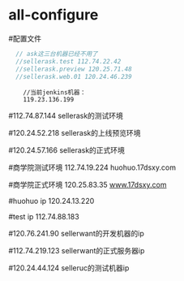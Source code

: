 # all-configure

#配置文件
```javascript
  // ask这三台机器已经不用了
  //sellerask.test 112.74.22.42
  //sellerask.preview 120.25.71.48
  //sellerask.web.01 120.24.46.239
```
```
	//当前jenkins机器：
	119.23.136.199 
```

#112.74.87.144  sellerask的测试环境

#120.24.52.218  sellerask的上线预览环境

#120.24.57.166  sellerask的正式环境

#商学院测试环境 112.74.19.224 huohuo.17dsxy.com

#商学院正式环境 120.25.83.35 www.17dsxy.com

#huohuo ip 120.24.13.220

#test ip 112.74.88.183

#120.76.241.90 sellerwant的开发机器的ip

#112.74.219.123 sellerwant的正式服务器ip

#120.24.44.124	selleruc的测试机器ip
